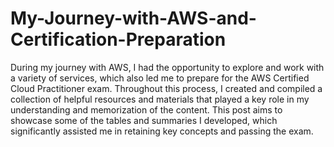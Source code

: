 # My-Journey-with-AWS-and-Certification-Preparation
During my journey with AWS, I had the opportunity to explore and work with a variety of services, which also led me to prepare for the AWS Certified Cloud Practitioner exam. Throughout this process, I created and compiled a collection of helpful resources and materials that played a key role in my understanding and memorization of the content. This post aims to showcase some of the tables and summaries I developed, which significantly assisted me in retaining key concepts and passing the exam.
